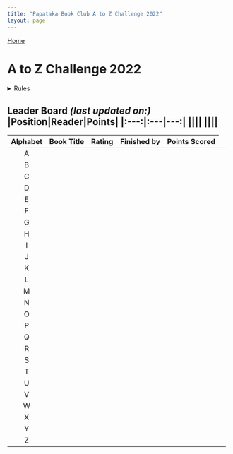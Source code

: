 ```yaml
---
title: "Papataka Book Club A to Z Challenge 2022"
layout: page
---
```

[Home](https://papatakabookclub.github.io/)

# A to Z Challenge 2022
<details>
<summary>Rules</summary>
<code style="white-space:nowrap;">
 <ol>
  <li></li>
  <li></li>
  <li></li>
</ol>
  </code>
</details>

**Leader Board** *(last updated on:)*
|Position|Reader|Points|
|:---:|:---|---:|
||||
||||
-------
<table>
<thead>
<tr>
<th style="text-align:center">Alphabet</th>
<th style="text-align:left">Book Title</th>
<th style="text-align:center">Rating</th>
<th style="text-align:center">Finished by</th>
<th style="text-align:right">Points Scored</th>
</tr>
</thead>
<tbody>
<tr>
<td style="text-align:center">A</td>
<td style="text-align:left"></td>
<td style="text-align:center"></td>
<td style="text-align:center"></td>
<td style="text-align:right"></td>
</tr>
<tr>
<td style="text-align:center">B</td>
<td style="text-align:left"></td>
<td style="text-align:center"></td>
<td style="text-align:center"></td>
<td style="text-align:right"></td>
<td></td>
</tr>
<tr>
<td style="text-align:center">C</td>
<td style="text-align:left"></td>
<td style="text-align:center"></td>
<td style="text-align:center"></td>
<td style="text-align:right"></td>
</tr>
<tr>
<td style="text-align:center">D</td>
<td style="text-align:left"></td>
<td style="text-align:center"></td>
<td style="text-align:center"></td>
<td style="text-align:right"></td>
</tr>
<tr>
<td style="text-align:center">E</td>
<td style="text-align:left"></td>
<td style="text-align:center"></td>
<td style="text-align:center"></td>
<td style="text-align:right"></td>
</tr>
<tr>
<td style="text-align:center">F</td>
<td style="text-align:left"></td>
<td style="text-align:center"></td>
<td style="text-align:center"></td>
<td style="text-align:right"></td>
</tr>
<tr>
<td style="text-align:center">G</td>
<td style="text-align:left"></td>
<td style="text-align:center"></td>
<td style="text-align:center"></td>
<td style="text-align:right"></td>
</tr>
<tr>
<td style="text-align:center">H</td>
<td style="text-align:left"></td>
<td style="text-align:center"></td>
<td style="text-align:center"></td>
<td style="text-align:right"></td>
</tr>
<tr>
<td style="text-align:center">I</td>
<td style="text-align:left"></td>
<td style="text-align:center"></td>
<td style="text-align:center"></td>
<td style="text-align:right"></td>
</tr>
<tr>
<td style="text-align:center">J</td>
<td style="text-align:left"></td>
<td style="text-align:center"></td>
<td style="text-align:center"></td>
<td style="text-align:right"></td>
</tr>
<tr>
<td style="text-align:center">K</td>
<td style="text-align:left"></td>
<td style="text-align:center"></td>
<td style="text-align:center"></td>
<td style="text-align:right"></td>
</tr>
<tr>
<td style="text-align:center">L</td>
<td style="text-align:left"></td>
<td style="text-align:center"></td>
<td style="text-align:center"></td>
<td style="text-align:right"></td>
</tr>
<tr>
<td style="text-align:center">M</td>
<td style="text-align:left"></td>
<td style="text-align:center"></td>
<td style="text-align:center"></td>
<td style="text-align:right"></td>
</tr>
<tr>
<td style="text-align:center">N</td>
<td style="text-align:left"></td>
<td style="text-align:center"></td>
<td style="text-align:center"></td>
<td style="text-align:right"></td>
</tr>
<tr>
<td style="text-align:center">O</td>
<td style="text-align:left"></td>
<td style="text-align:center"></td>
<td style="text-align:center"></td>
<td style="text-align:right"></td>
</tr>
<tr>
<td style="text-align:center">P</td>
<td style="text-align:left"></td>
<td style="text-align:center"></td>
<td style="text-align:center"></td>
<td style="text-align:right"></td>
</tr>
<tr>
<td style="text-align:center">Q</td>
<td style="text-align:left"></td>
<td style="text-align:center"></td>
<td style="text-align:center"></td>
<td style="text-align:right"></td>
</tr>
<tr>
<td style="text-align:center">R</td>
<td style="text-align:left"></td>
<td style="text-align:center"></td>
<td style="text-align:center"></td>
<td style="text-align:right"></td>
</tr>
<tr>
<td style="text-align:center">S</td>
<td style="text-align:left"></td>
<td style="text-align:center"></td>
<td style="text-align:center"></td>
<td style="text-align:right"></td>
</tr>
<tr>
<td style="text-align:center">T</td>
<td style="text-align:left"></td>
<td style="text-align:center"></td>
<td style="text-align:center"></td>
<td style="text-align:right"></td>
</tr>
<tr>
<td style="text-align:center">U</td>
<td style="text-align:left"></td>
<td style="text-align:center"></td>
<td style="text-align:center"></td>
<td style="text-align:right"></td>
</tr>
<tr>
<td style="text-align:center">V</td>
<td style="text-align:left"></td>
<td style="text-align:center"></td>
<td style="text-align:center"></td>
<td style="text-align:right"></td>
</tr>
<tr>
<td style="text-align:center">W</td>
<td style="text-align:left"></td>
<td style="text-align:center"></td>
<td style="text-align:center"></td>
<td style="text-align:right"></td>
</tr>
<tr>
<td style="text-align:center">X</td>
<td style="text-align:left"></td>
<td style="text-align:center"></td>
<td style="text-align:center"></td>
<td style="text-align:right"></td>
</tr>
<tr>
<td style="text-align:center">Y</td>
<td style="text-align:left"></td>
<td style="text-align:center"></td>
<td style="text-align:center"></td>
<td style="text-align:right"></td>
</tr>
<tr>
<td style="text-align:center">Z</td>
<td style="text-align:left"></td>
<td style="text-align:center"></td>
<td style="text-align:center"></td>
<td style="text-align:right"></td>
</tr>
</tbody>
</table>


